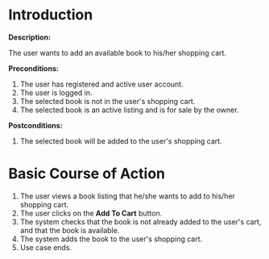 # Introduction #

**Description:**

The user wants to add an available book to his/her shopping cart.

**Preconditions:**
  1. The user has registered and active user account.
  1. The user is logged in.
  1. The selected book is not in the user's shopping cart.
  1. The selected book is an active listing and is for sale by the owner.

**Postconditions:**
  1. The selected book will be added to the user's shopping cart.

# Basic Course of Action #

  1. The user views a book listing that he/she wants to add to his/her shopping cart.
  1. The user clicks on the **Add To Cart** button.
  1. The system checks that the book is not already added to the user's cart, and that the book is available.
  1. The system adds the book to the user's shopping cart.
  1. Use case ends.